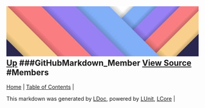 ![](../Content/LDoc-banner-small.png "")
[Up](GitHubMarkdown_Member.md)
###GitHubMarkdown_Member
[View Source](GitHubMarkdown_Member.md)
#Members
---

[Home](../../README.md) | [Table of Contents](../../TableOfContents.md) | 


This markdown was generated by [LDoc](https://github.com/CodeSingularity/LDoc), powered by [LUnit](https://github.com/CodeSingularity/LUnit), [LCore](https://github.com/CodeSingularity/LCore) | 

